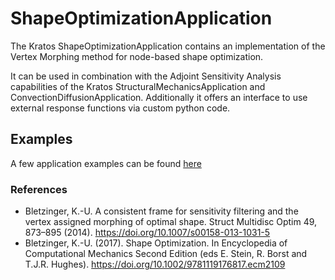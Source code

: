 # ShapeOptimizationApplication

The Kratos ShapeOptimizationApplication contains an implementation of the Vertex Morphing method for node-based shape optimization.

It can be used in combination with the Adjoint Sensitivity Analysis capabilities of the Kratos StructuralMechanicsApplication and ConvectionDiffusionApplication.
Additionally it offers an interface to use external response functions via custom python code.


## Examples

A few application examples can be found [here](https://github.com/KratosMultiphysics/Examples/tree/master/shape_optimization)


### References

- Bletzinger, K.-U. A consistent frame for sensitivity filtering and the vertex assigned morphing of optimal shape. Struct Multidisc Optim 49, 873–895 (2014). https://doi.org/10.1007/s00158-013-1031-5
- Bletzinger, K.-U. (2017). Shape Optimization. In Encyclopedia of Computational Mechanics Second Edition (eds E. Stein, R. Borst and T.J.R. Hughes). https://doi.org/10.1002/9781119176817.ecm2109

